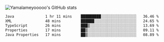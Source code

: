 ![Yamalameyooooo's GitHub stats](https://github-readme-stats.vercel.app/api?username=yamalameyooooo&theme=transparent&show_icons=true\&show=reviews,discussions_started,discussions_answered,prs_merged,prs_merged_percentage)

<!--START_SECTION:waka-->

```txt
Java              1 hr 11 mins    █████████░░░░░░░░░░░░░░░░   36.46 %
XML               48 mins         ██████░░░░░░░░░░░░░░░░░░░   24.65 %
TypeScript        26 mins         ███▒░░░░░░░░░░░░░░░░░░░░░   13.69 %
Properties        17 mins         ██▒░░░░░░░░░░░░░░░░░░░░░░   09.11 %
Java Properties   17 mins         ██▒░░░░░░░░░░░░░░░░░░░░░░   08.89 %
```

<!--END_SECTION:waka-->
